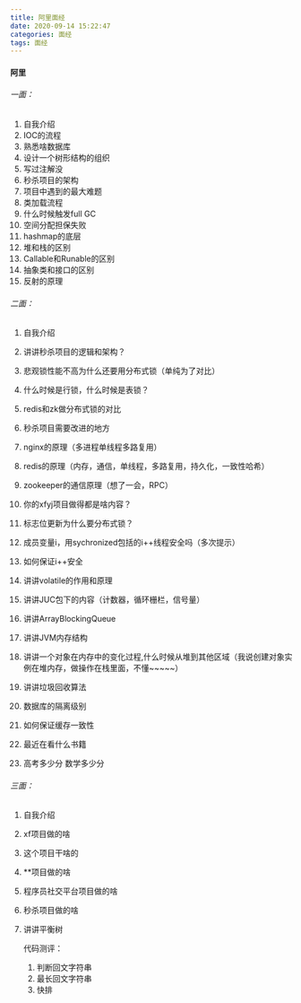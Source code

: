 ```yaml
---
title: 阿里面经
date: 2020-09-14 15:22:47
categories: 面经
tags: 面经
---
```


#### 阿里

######   一面： 

1. 自我介绍 
2. IOC的流程 
3. 熟悉啥数据库 
4. 设计一个树形结构的组织 
5. 写过注解没 
6. 秒杀项目的架构 
7. 项目中遇到的最大难题 
8. 类加载流程 
9. 什么时候触发full GC 
10. 空间分配担保失败 
11. hashmap的底层 
12. 堆和栈的区别 
13. Callable和Runable的区别 
14. 抽象类和接口的区别 
15. 反射的原理 

  


######   二面： 

1. 自我介绍
2. 讲讲秒杀项目的逻辑和架构？ 
3. 悲观锁性能不高为什么还要用分布式锁（单纯为了对比） 
4.  什么时候是行锁，什么时候是表锁？ 
5. redis和zk做分布式锁的对比 
6.  秒杀项目需要改进的地方 
7. nginx的原理（多进程单线程多路复用） 
8. redis的原理（内存，通信，单线程，多路复用，持久化，一致性哈希） 
9. zookeeper的通信原理（想了一会，RPC） 
10. 你的xfyj项目做得都是啥内容？ 
11. 标志位更新为什么要分布式锁？ 
12. 成员变量i，用sychronized包括的i++线程安全吗（多次提示） 

13. 如何保证i++安全 
14. 讲讲volatile的作用和原理 
15. 讲讲JUC包下的内容（计数器，循环栅栏，信号量） 
16.  讲讲ArrayBlockingQueue 
17.  讲讲JVM内存结构 
18. 讲讲一个对象在内存中的变化过程,什么时候从堆到其他区域（我说创建对象实例在堆内存，做操作在栈里面，不懂~~~~~） 
19.  讲讲垃圾回收算法 
20. 数据库的隔离级别 
21. 如何保证缓存一致性 
22. 最近在看什么书籍 
23. 高考多少分 数学多少分 

  


######   三面： 

1.  自我介绍 
2. xf项目做的啥 

3. 这个项目干啥的 
4. **项目做的啥 
5. 程序员社交平台项目做的啥 
6. 秒杀项目做的啥 
7. 讲讲平衡树 

   代码测评： 

   1. 判断回文字符串 
   2. 最长回文字符串 
   3. 快排 

   
